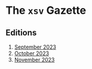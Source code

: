 # The `xsv` Gazette

## Editions

1. [September 2023](./gazettes/1_2023_sep.md)
2. [October 2023](./gazettes/2_2023_oct.md)
3. [November 2023](./gazettes/3_2023_nov.md)
